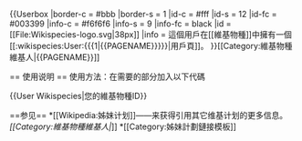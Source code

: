 {{Userbox
  |border-c = #bbb
  |border-s = 1
  |id-c     = #fff
  |id-s     = 12
  |id-fc    = #003399
  |info-c   = #f6f6f6
  |info-s   = 9
  |info-fc  = black
  |id       = [[File:Wikispecies-logo.svg|38px]]
  |info     = 這個用戶在[[維基物種]]中擁有一個[[:wikispecies:User:{{{1|{{PAGENAME}}}}}|用戶頁]]。
}}<includeonly>[[Category:維基物種維基人|{{PAGENAME}}]]</includeonly>
<noinclude>

== 使用说明 ==
使用方法：在需要的部分加入以下代碼

<nowiki>{{User Wikispecies|您的維基物種ID}}</nowiki>

==参见==
*[[Wikipedia:姊妹计划]]——来获得引用其它维基计划的更多信息。
*[[Category:維基物種維基人|*]]
*[[Category:姊妹計劃鏈接模板]]
</noinclude>